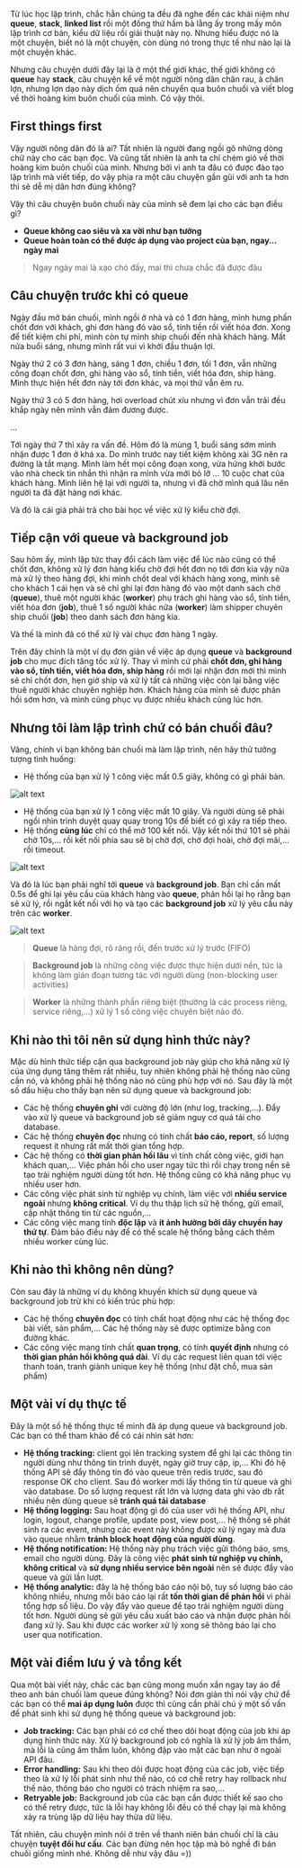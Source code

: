 Từ lúc học lập trình, chắc hẳn chúng ta đều đã nghe đến các khái niệm như **queue**, **stack**, **linked list** rồi một đống thứ hầm bà lằng ấy trong mấy môn lập trình cơ bản, kiểu dữ liệu rồi giải thuật này nọ. Nhưng hiểu được nó là một chuyện, biết nó là một chuyện, còn dùng nó trong thực tế như nào lại là một chuyện khác. 

Nhưng câu chuyện dưới đây lại là ở một thế giới khác, thế giới không có **queue** hay **stack**, câu chuyện kể về một người nông dân chăn rau, à chăn lợn, nhưng lợn dạo này dịch ốm quá nên chuyển qua buôn chuối và viết blog về thời hoàng kim buôn chuối của mình. Có vậy thôi.

## First things first

Vậy người nông dân đó là ai? Tất nhiên là người đang ngồi gõ những dòng chữ này cho các bạn đọc. Và cũng tất nhiên là anh ta chỉ chém gió về thời hoàng kim buôn chuối của mình. Nhưng bởi vì anh ta đâu có được đào tạo lập trình mà viết tiếp, do vậy phịa ra một câu chuyện gần gũi với anh ta hơn thì sẽ dễ mị dân hơn đúng không?

Vậy thì câu chuyện buôn chuối này của mình sẽ đem lại cho các bạn điều gì?

- **Queue không cao siêu và xa vời như bạn tưởng**
- **Queue hoàn toàn có thể được áp dụng vào project của bạn, ngay... ngày mai**

> Ngay ngày mai là xạo chó đấy, mai thì chưa chắc đã được đâu

## Câu chuyện trước khi có queue

Ngày đầu mở bán chuối, mình ngồi ở nhà và có 1 đơn hàng, mình hưng phấn chốt đơn với khách, ghi đơn hàng đó vào sổ, tính tiền rồi viết hóa đơn. Xong để tiết kiệm chi phí, mình còn tự mình ship chuối đến nhà khách hàng. Mất nửa buổi sáng, nhưng mình rất vui vì khởi đầu thuận lợi.

Ngày thứ 2 có 3 đơn hàng, sáng 1 đơn, chiều 1 đơn, tối 1 đơn, vẫn những công đoạn chốt đơn, ghi hàng vào sổ, tính tiền, viết hóa đơn, ship hàng. Mình thực hiện hết đơn này tới đơn khác, và mọi thứ vẫn êm ru.

Ngày thứ 3 có 5 đơn hàng, hơi overload chút xíu nhưng vì đơn vẫn trải đều khắp ngày nên mình vẫn đảm đương được.

...

Tới ngày thứ 7 thì xảy ra vấn đề. Hôm đó là mùng 1, buổi sáng sớm mình nhận được 1 đơn ở khá xa. Do mình trước nay tiết kiệm không xài 3G nên ra đường là tắt mạng. Mình làm hết mọi công đoạn xong, vừa hứng khởi bước vào nhà check tin nhắn thì nhận ra mình vừa mới bỏ lỡ ... 10 cuộc chat của khách hàng. Mình liên hệ lại với người ta, nhưng vì đã chờ mình quá lâu nên người ta đã đặt hàng nơi khác.

Và đó là cái giá phải trả cho bài học về việc xử lý kiểu chờ đợi.

## Tiếp cận với queue và background job

Sau hôm ấy, mình lập tức thay đổi cách làm việc để lúc nào cũng có thể chốt đơn, không xử lý đơn hàng kiểu chờ đợi hết đơn nọ tới đơn kia vậy nữa mà xử lý theo hàng đợi, khi mình chốt deal với khách hàng xong, mình sẽ cho khách 1 cái hẹn và sẽ chỉ ghi lại đơn hàng đó vào một danh sách chờ (**queue**), thuê một người khác (**worker**) phụ trách ghi hàng vào sổ, tính tiền, viết hóa đơn (**job**), thuê 1 số người khác nữa (**worker**) làm shipper chuyên ship chuối (**job**) theo danh sách đơn hàng kia.

Và thế là mình đã có thể xử lý vài chục đơn hàng 1 ngày.

Trên đây chính là một ví dụ đơn giản về việc áp dụng **queue** và **background job** cho mục đích tăng tốc xử lý. Thay vì mình cứ phải **chốt đơn, ghi hàng vào sổ, tính tiền, viết hóa đơn, ship hàng** rồi mới lại nhận đơn mới thì mình sẽ chỉ chốt đơn, hẹn giờ ship và xử lý tất cả những việc còn lại bằng việc thuê người khác chuyên nghiệp hơn. Khách hàng của mình sẽ được phản hồi sớm hơn, và mình cũng phục vụ được nhiều khách cùng lúc hơn.

## Nhưng tôi làm lập trình chứ có bán chuối đâu?

Vâng, chính vì bạn không bán chuối mà làm lập trình, nên hãy thử tưởng tượng tình huống:

- Hệ thống của bạn xử lý 1 công việc mất 0.5 giây, không có gì phải bàn.

![alt text](https://s3-ap-southeast-1.amazonaws.com/kipalog.com/bm7kipu7vz_310-imported-1443570179-Screen-20shot-202012-04-12-20at-204.00.09-20PM.png)

- Hệ thống của bạn xử lý 1 công việc mất 10 giây. Và người dùng sẽ phải ngồi nhìn trình duyệt quay quay trong 10s để biết có gì xảy ra tiếp theo.
- Hệ thống **cùng lúc** chỉ có thể mở 100 kết nối. Vậy kết nối thứ 101 sẽ phải chờ 10s,... rồi kết nối phía sau sẽ bị chờ đợi, chờ đợi hoài, chờ đợi mãi,... rồi timeout.

![alt text](https://s3-ap-southeast-1.amazonaws.com/kipalog.com/lzf4m21w6e_310-imported-1443570180-Screen-20shot-202012-04-12-20at-202.49.38-20PM.png)

Và đó là lúc bạn phải nghĩ tới **queue** và **background job**. Bạn chỉ cần mất 0.5s để ghi lại yêu cầu của khách hàng vào **queue**, phản hồi lại họ rằng bạn sẽ xử lý, rồi ngắt kết nối với họ và tạo các **background job** xử lý yêu cầu này trên các **worker**.

![alt text](https://s3-ap-southeast-1.amazonaws.com/kipalog.com/9i1q069han_310-imported-1443570182-Screen-20shot-202012-04-12-20at-203.59.12-20PM.png)

> **Queue** là hàng đợi, rõ ràng rồi, đến trước xử lý trước (FIFO)

> **Background job** là những công việc được thực hiện dưới nền, tức là không làm gián đoạn tương tác với người dùng (non-blocking user activities)

> **Worker** là những thành phần riêng biệt (thường là các process riêng, service riêng,...) xử lý 1 số công việc chuyên biệt nào đó.

## Khi nào thì tôi nên sử dụng hình thức này?

Mặc dù hình thức tiếp cận qua background job này giúp cho khả năng xử lý của ứng dụng tăng thêm rất nhiều, tuy nhiên không phải hệ thống nào cũng cần nó, và không phải hệ thống nào nó cũng phù hợp với nó. Sau đây là một số dấu hiệu cho thấy bạn nên sử dụng queue và background job:

- Các hệ thống **chuyên ghi** với cường độ lớn (như log, tracking,...). Đẩy vào xử lý queue và background job sẽ giảm nguy cơ quá tải cho database.
- Các hệ thống **chuyên đọc** nhưng có tính chất **báo cáo, report**, số lượng request ít nhưng rất mất thời gian tổng hợp.
- Các hệ thống có **thời gian phản hồi lâu** vì tính chất công việc, giới hạn khách quan,... Việc phản hồi cho user ngay tức thì rồi chạy trong nền sẽ tạo trải nghiệm người dùng tốt hơn. Hệ thống cũng có khả năng phục vụ nhiều user hơn.
- Các công việc phát sinh từ nghiệp vụ chính, làm việc với **nhiều service ngoài** nhưng **không critical**. Ví dụ thu thập lịch sử hệ thống, gửi email, cập nhật thông tin từ các nguồn,...
- Các công việc mang tính **độc lập** và **ít ảnh hưởng bởi dây chuyền hay thứ tự**. Đảm bảo điều này để có thể scale hệ thống bằng cách thêm nhiều worker cùng lúc.

## Khi nào thì không nên dùng?

Còn sau đây là những ví dụ không khuyến khích sử dụng queue và background job trừ khi có kiến trúc phù hợp:

- Các hệ thống **chuyên đọc** có tính chất hoạt động như các hệ thống đọc bài viết, sản phẩm,... Các hệ thống này sẽ được optimize bằng con đường khác.
- Các công việc mang tính chất **quan trọng**, có tính **quyết định** nhưng có **thời gian phản hồi không quá dài**. Ví dụ các request liên quan tới việc thanh toán, tranh giành unique key hệ thống (như đặt chỗ, mua sản phẩm)

## Một vài ví dụ thực tế

Đây là một số hệ thống thực tế mình đã áp dụng queue và background job. Các bạn có thể tham khảo để có cái nhìn sát hơn:

- **Hệ thống tracking:** client gọi lên tracking system để ghi lại các thông tin người dùng như thông tin trình duyệt, ngày giờ truy cập, ip,... Khi đó hệ thống API sẽ đẩy thông tin đó vào queue trên redis trước, sau đó response OK cho client. Sau đó worker mới lấy thông tin từ queue và ghi vào database. Do số lượng request rất lớn và lượng data ghi vào db rất nhiều nên dùng queue sẽ **tránh quá tải database**
- **Hệ thống logging:** Sau hoạt động gì đó của user với hệ thống API, như login, logout, change profile, update post, view post,... hệ thống sẽ phát sinh ra các event, nhưng các event này không được xử lý ngay mà đưa vào queue nhằm **tránh block hoạt động của người dùng**.
- **Hệ thống notification:** Hệ thống này phụ trách việc gửi thông báo, sms, email cho người dùng. Đây là công việc **phát sinh từ nghiệp vụ chính, không critical** và **sử dụng nhiều service bên ngoài** nên sẽ được đẩy vào queue và gửi lần lượt.
- **Hệ thống analytic:** đây là hệ thống báo cáo nội bộ, tuy số lượng báo cáo không nhiều, nhưng mỗi báo cáo lại rất **tốn thời gian để phản hồi** vì phải tổng hợp số liệu. Do vậy đẩy vào queue để tạo trải nghiệm người dùng tốt hơn. Người dùng sẽ gửi yêu cầu xuất báo cáo và nhận được phản hồi đang xử lý. Sau khi được các worker xử lý xong sẽ thông báo lại cho user qua notification.

## Một vài điểm lưu ý và tổng kết

Qua một bài viết này, chắc các bạn cũng mong muốn xắn ngay tay áo để theo anh bán chuối làm queue đúng không? Nói đơn giản thì nói vậy chứ để các bạn có thể **mai áp dụng luôn** được thì cũng cần phải chú ý một số vấn đề phát sinh khi sử dụng hệ thống queue và background job:

- **Job tracking:** Các bạn phải có cơ chế theo dõi hoạt động của job khi áp dụng hình thức này. Xử lý background job có nghĩa là xử lý job âm thầm, mà lỗi là cũng âm thầm luôn, không đập vào mặt các bạn như ở ngoài API đâu. 
- **Error handling:** Sau khi theo dõi được hoạt động của các job, việc tiếp theo là xử lý lỗi phát sinh như thế nào, có cơ chế retry hay rollback như thế nào, thông báo cho người có trách nhiệm ra sao,... 
- **Retryable job:** Background job của các bạn cần được thiết kế sao cho có thể retry được, tức là lỗi hay không lỗi đều có thể chạy lại mà không xảy ra trùng lặp dữ liệu hay thừa dữ liệu.

Tất nhiên, câu chuyện mình nói ở trên về thanh niên bán chuối chỉ là câu chuyện **tuyệt đối hư cấu**. Các bạn đừng nên học tập mà bỏ nghề đi bán chuối giống mình nhé. Không dễ như vậy đâu =))